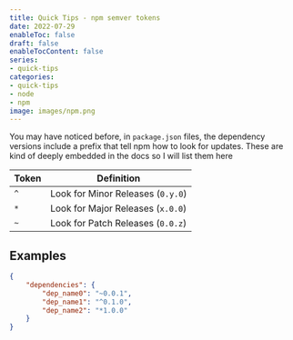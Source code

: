 ```yaml
---
title: Quick Tips - npm semver tokens
date: 2022-07-29
enableToc: false
draft: false
enableTocContent: false
series:
- quick-tips
categories:
- quick-tips
- node
- npm
image: images/npm.png
---
```


You may have noticed before, in `package.json` files, the dependency versions include a prefix that tell npm how to look for updates. These are kind of deeply embedded in the docs so I will list them here

Token | Definition
------|-----------
`^` | Look for Minor Releases (`0.y.0`)
`*` | Look for Major Releases (`x.0.0`)
`~` | Look for Patch Releases (`0.0.z`)

## Examples

```json
{
	"dependencies": {
		"dep_name0": "~0.0.1",
		"dep_name1": "^0.1.0",
		"dep_name2": "*1.0.0"
	}
}
```
